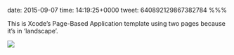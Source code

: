 date: 2015-09-07
time: 14:19:25+0000
tweet: 640892129867382784
%%%

This is Xcode’s Page-Based Application template using two pages because it’s in ‘landscape’.

![](COTn_uZWwAADO7P.png)
